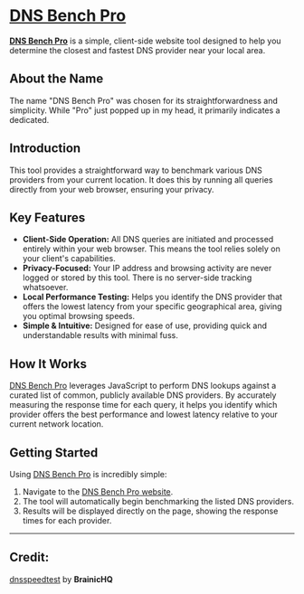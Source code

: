 # [DNS Bench Pro](https://dnsbenchpro.netlify.app)

**[DNS Bench Pro](https://dnsbenchpro.netlify.app)** is a simple, client-side website tool designed to help you determine the closest and fastest DNS provider near your local area.

## About the Name

The name "DNS Bench Pro" was chosen for its straightforwardness and simplicity. While "Pro" just popped up in my head, it primarily indicates a dedicated.

## Introduction

This tool provides a straightforward way to benchmark various DNS providers from your current location. It does this by running all queries directly from your web browser, ensuring your privacy.

## Key Features

*   **Client-Side Operation:** All DNS queries are initiated and processed entirely within your web browser. This means the tool relies solely on your client's capabilities.
*   **Privacy-Focused:** Your IP address and browsing activity are never logged or stored by this tool. There is no server-side tracking whatsoever.
*   **Local Performance Testing:** Helps you identify the DNS provider that offers the lowest latency from your specific geographical area, giving you optimal browsing speeds.
*   **Simple & Intuitive:** Designed for ease of use, providing quick and understandable results with minimal fuss.

## How It Works

[DNS Bench Pro](https://dnsbenchpro.netlify.app) leverages JavaScript to perform DNS lookups against a curated list of common, publicly available DNS providers. By accurately measuring the response time for each query, it helps you identify which provider offers the best performance and lowest latency relative to your current network location.

## Getting Started

Using [DNS Bench Pro](https://dnsbenchpro.netlify.app) is incredibly simple:

1.  Navigate to the [DNS Bench Pro website](https://dnsbenchpro.netlify.app).
2.  The tool will automatically begin benchmarking the listed DNS providers.
3.  Results will be displayed directly on the page, showing the response times for each provider.

---

## Credit:
[dnsspeedtest](https://github.com/BrainicHQ/DoHSpeedTest) by **BrainicHQ**
